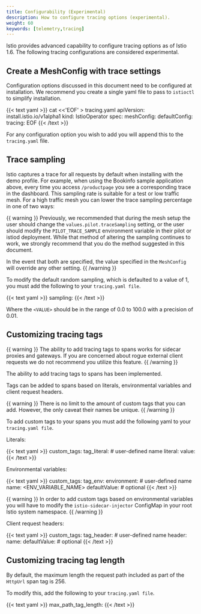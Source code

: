 ```yaml
---
title: Configurability (Experimental)
description: How to configure tracing options (experimental).
weight: 60
keywords: [telemetry,tracing]
---
```


Istio provides advanced capability to configure tracing options as of Istio 1.6.
The following tracing configurations are considered experimental.

## Create a MeshConfig with trace settings

Configuration options discussed in this document need to be configured at installation.
We recommend you create a single yaml file to pass to `istioctl` to simplify installation.

{{< text yaml >}}
cat <<'EOF' > tracing.yaml
apiVersion: install.istio.io/v1alpha1
kind: IstioOperator
spec:
  meshConfig:
    defaultConfig:
      tracing:
EOF
{{< /text >}}

For any configuration option you wish to add you will append this to the `tracing.yaml` file.

## Trace sampling

Istio captures a trace for all requests by default when installing with the demo profile.
For example, when using the Bookinfo sample application above, every time you access
`/productpage` you see a corresponding trace in the
dashboard. This sampling rate is suitable for a test or low traffic
mesh. For a high traffic mesh you can lower the trace sampling
percentage in one of two ways:

{{ warning }}
Previously, we recommended that during the mesh setup the user should change the `values.pilot.traceSampling`
setting, or the user should modify the `PILOT_TRACE_SAMPLE` environment variable in their pilot or istiod deployment.
While that method of altering the sampling continues to work, we strongly recommend that you do the method
suggested in this document.

In the event that both are specified, the value specified in the `MeshConfig` will override any other setting.
{{ /warning }}

To modify the default random sampling, which is defaulted to a value of 1, you must add the following to your
`tracing.yaml file`.

{{< text yaml >}}
        sampling: <VALUE>
{{< /text >}}

Where the `<VALUE>` should be in the range of 0.0 to 100.0 with a precision of 0.01.

## Customizing tracing tags

{{ warning }}
The ability to add tracing tags to spans works for sidecar proxies and gateways.
If you are concerned about rogue external client requests we do not recommend you
utilize this feature.
{{ /warning }}

The ability to add tracing tags to spans has been implemented.

Tags can be added to spans based on literals, environmental variables and
client request headers.

{{ warning }}
There is no limit to the amount of custom tags that you can add. However, the only caveat their names be unique.
{{ /warning }}

To add custom tags to your spans you must add the following yaml to your `tracing.yaml file`.

Literals:

{{< text yaml >}}
        custom_tags:
          tag_literal:                   # user-defined name
            literal:
              value: <VALUE>
{{< /text >}}

Environmental variables:

{{< text yaml >}}
        custom_tags:
          tag_env:
            environment:                 # user-defined name
              name: <ENV_VARIABLE_NAME>
              defaultValue: <VALUE>      # optional
{{< /text >}}

{{ warning }}
In order to add custom tags based on environmental variables you will have
to modify the `istio-sidecar-injector` ConfigMap in your root Istio system namespace.
{{ /warning }}

Client request headers:

{{< text yaml >}}
        custom_tags:
          tag_header:                    # user-defined name
            header:
              name: <CLIENT-HEADER>
              defaultValue: <VALUE>      # optional
{{< /text >}}

## Customizing tracing tag length

By default, the maximum length the request path included as part of the `HttpUrl` span tag is 256.

To modify this, add the following to your `tracing.yaml file`.

{{< text yaml >}}
        max_path_tag_length: <VALUE>
{{< /text >}}
